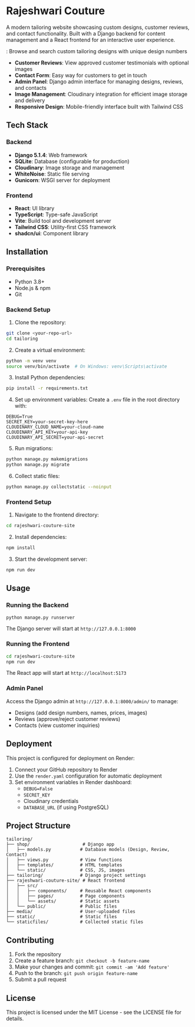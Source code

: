 # Rajeshwari Couture

A modern tailoring website showcasing custom designs, customer reviews, and contact functionality. Built with a Django backend for content management and a React frontend for an interactive user experience.

<Features>

  <Design Gallery>: Browse and search custom tailoring designs with unique design numbers
- **Customer Reviews**: View approved customer testimonials with optional images
- **Contact Form**: Easy way for customers to get in touch
- **Admin Panel**: Django admin interface for managing designs, reviews, and contacts
- **Image Management**: Cloudinary integration for efficient image storage and delivery
- **Responsive Design**: Mobile-friendly interface built with Tailwind CSS

## Tech Stack

### Backend
- **Django 5.1.4**: Web framework
- **SQLite**: Database (configurable for production)
- **Cloudinary**: Image storage and management
- **WhiteNoise**: Static file serving
- **Gunicorn**: WSGI server for deployment

### Frontend
- **React**: UI library
- **TypeScript**: Type-safe JavaScript
- **Vite**: Build tool and development server
- **Tailwind CSS**: Utility-first CSS framework
- **shadcn/ui**: Component library

## Installation

### Prerequisites
- Python 3.8+
- Node.js & npm
- Git

### Backend Setup

1. Clone the repository:
```bash
git clone <your-repo-url>
cd tailoring
```

2. Create a virtual environment:
```bash
python -m venv venv
source venv/bin/activate  # On Windows: venv\Scripts\activate
```

3. Install Python dependencies:
```bash
pip install -r requirements.txt
```

4. Set up environment variables:
Create a `.env` file in the root directory with:
```
DEBUG=True
SECRET_KEY=your-secret-key-here
CLOUDINARY_CLOUD_NAME=your-cloud-name
CLOUDINARY_API_KEY=your-api-key
CLOUDINARY_API_SECRET=your-api-secret
```

5. Run migrations:
```bash
python manage.py makemigrations
python manage.py migrate
```

6. Collect static files:
```bash
python manage.py collectstatic --noinput
```

### Frontend Setup

1. Navigate to the frontend directory:
```bash
cd rajeshwari-couture-site
```

2. Install dependencies:
```bash
npm install
```

3. Start the development server:
```bash
npm run dev
```

## Usage

### Running the Backend
```bash
python manage.py runserver
```
The Django server will start at `http://127.0.0.1:8000`

### Running the Frontend
```bash
cd rajeshwari-couture-site
npm run dev
```
The React app will start at `http://localhost:5173`

### Admin Panel
Access the Django admin at `http://127.0.0.1:8000/admin/` to manage:
- Designs (add design numbers, names, prices, images)
- Reviews (approve/reject customer reviews)
- Contacts (view customer inquiries)

## Deployment

This project is configured for deployment on Render:

1. Connect your GitHub repository to Render
2. Use the `render.yaml` configuration for automatic deployment
3. Set environment variables in Render dashboard:
   - `DEBUG=False`
   - `SECRET_KEY`
   - Cloudinary credentials
   - `DATABASE_URL` (if using PostgreSQL)

## Project Structure

```
tailoring/
├── shop/                    # Django app
│   ├── models.py           # Database models (Design, Review, Contact)
│   ├── views.py            # View functions
│   ├── templates/          # HTML templates
│   └── static/             # CSS, JS, images
├── tailoring/              # Django project settings
├── rajeshwari-couture-site/ # React frontend
│   ├── src/
│   │   ├── components/     # Reusable React components
│   │   ├── pages/          # Page components
│   │   └── assets/         # Static assets
│   └── public/             # Public files
├── media/                  # User-uploaded files
├── static/                 # Static files
└── staticfiles/            # Collected static files
```

## Contributing

1. Fork the repository
2. Create a feature branch: `git checkout -b feature-name`
3. Make your changes and commit: `git commit -am 'Add feature'`
4. Push to the branch: `git push origin feature-name`
5. Submit a pull request

## License

This project is licensed under the MIT License - see the LICENSE file for details.
